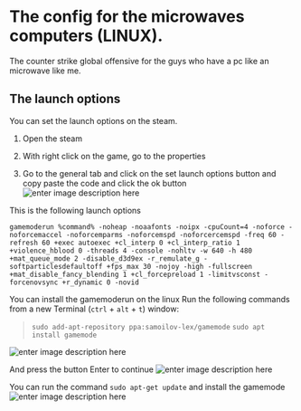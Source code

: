 

# The config for the microwaves computers (LINUX).
The counter strike global offensive for the guys who have a pc like an microwave like me.

## The launch options
You can set the launch options on the steam. 

 1. Open the steam
 2. With right click on the game, go to the properties

3. Go to the general tab and click on the set launch options button and copy paste the code and click the ok button![enter image description here](https://cdn.discordapp.com/attachments/697056555421532239/706857034779328572/Screenshot_from_2020-05-04_14-17-14.png)

This is the following launch options

    gamemoderun %command% -noheap -noaafonts -noipx -cpuCount=4 -noforce -noforcemaccel -noforcemparms -noforcemspd -noforcercemspd -freq 60 -refresh 60 +exec autoexec +cl_interp 0 +cl_interp_ratio 1 +violence_hblood 0 -threads 4 -console -nohltv -w 640 -h 480 +mat_queue_mode 2 -disable_d3d9ex -r_remulate_g -softparticlesdefaultoff +fps_max 30 -nojoy -high -fullscreen +mat_disable_fancy_blending 1 +cl_forcepreload 1 -limitvsconst -forcenovsync +r_dynamic 0 -novid

You can install the gamemoderun on the linux
Run the following commands from a new Terminal (`ctrl` + `alt` + `t`) window:

 

 > `sudo add-apt-repository ppa:samoilov-lex/gamemode`
>  `sudo apt install gamemode`

![enter image description here](https://cdn.discordapp.com/attachments/697056555421532239/706853430701850670/Screenshot_from_2020-05-04_14-02-59.png)

And press the button Enter to continue
![enter image description here](https://cdn.discordapp.com/attachments/697056555421532239/706853789428220025/Screenshot_from_2020-05-04_14-04-03.png)


You can run the command `sudo apt-get update` and install the gamemode
![enter image description here](https://cdn.discordapp.com/attachments/697056555421532239/706854227120488509/Screenshot_from_2020-05-04_14-05-50.png)
